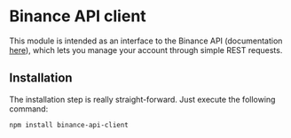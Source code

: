 # Binance API client

This module is intended as an interface to the Binance API (documentation [here](https://www.binance.com/restapipub.html)), which
lets you manage your account through simple REST requests.

## Installation

The installation step is really straight-forward. Just execute the following command:

```npm install binance-api-client```